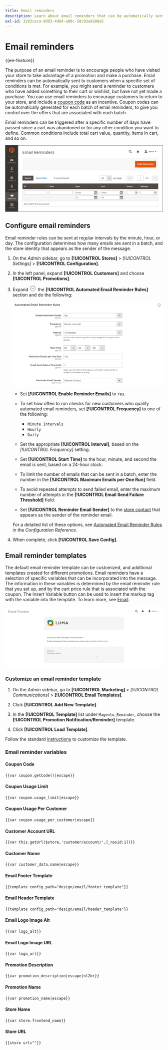 ```yaml
---
title: Email reminders
description: Learn about email reminders that can be automatically sent to customers when a specific set of conditions is met.
exl-id: 3293caca-9dd3-4d64-a80c-58c92a9208e5
---
```

# Email reminders

{{ee-feature}}

The purpose of an email reminder is to encourage people who have visited your store to take advantage of a promotion and make a purchase. Email reminders can be automatically sent to customers when a specific set of conditions is met. For example, you might send a reminder to customers who have added something to their cart or wishlist, but have not yet made a purchase. You can use email reminders to encourage customers to return to your store, and include a [coupon code](price-rules-cart-coupon.md) as an incentive. Coupon codes can be automatically generated for each batch of email reminders, to give you control over the offers that are associated with each batch.

Email reminders can be triggered after a specific number of days have passed since a cart was abandoned or for any other condition you want to define. Common conditions include total cart value, quantity, items in cart, and so on.

![Email reminders](./assets/email-reminders.png)<!-- zoom -->

## Configure email reminders

Email reminder rules can be sent at regular intervals by the minute, hour, or day. The configuration determines how many emails are sent in a batch, and the store identity that appears as the sender of the message.

1. On the _Admin_ sidebar, go to **[!UICONTROL Stores]** > _[!UICONTROL Settings]_ > **[!UICONTROL Configuration]**.

1. In the left panel, expand **[!UICONTROL Customers]** and choose **[!UICONTROL Promotions]**.

1. Expand ![Expansion selector](../assets/icon-display-expand.png) the **[!UICONTROL Automated Email Reminder Rules]** section and do the following:

   ![Customers configuration - automated email reminder rules](../configuration-reference/customers/assets/promotions-automated-email-reminder-rules.png)<!-- zoom -->

   - Set **[!UICONTROL Enable Reminder Emails]** to `Yes`.

   - To set how often to run checks for new customers who qualify automated email reminders, set **[!UICONTROL Frequency]** to one of the following:

      - `Minute Intervals`
      - `Hourly`
      - `Daily`

   - Set the appropriate **[!UICONTROL Interval]**, based on the _[!UICONTROL Frequency]_ setting.

   - Set **[!UICONTROL Start Time]** to the hour, minute, and second the email is sent, based on a 24-hour clock.

   - To limit the number of emails that can be sent in a batch, enter the number in the **[!UICONTROL Maximum Emails per One Run]** field.

   - To avoid repeated attempts to send failed email, enter the maximum number of attempts in the **[!UICONTROL Email Send Failure Threshold]** field.

   - Set **[!UICONTROL Reminder Email Sender]** to the [store contact](../getting-started/store-details.md#store-email-addresses) that appears as the sender of the reminder email.

   For a detailed list of these options, see [Automated Email Reminder Rules](../configuration-reference/customers/promotions.md#automated-email-reminder-rules) in the _Configuration Reference_.

1. When complete, click **[!UICONTROL Save Config]**.

## Email reminder templates

The default email reminder template can be customized, and additional templates created for different promotions. Email reminders have a selection of specific variables that can be incorporated into the message. The information in these variables is determined by the email reminder rule that you set up, and by the cart price rule that is associated with the coupon. The Insert Variable button can be used to insert the markup tag with the variable into the template. To learn more, see [Email](../systems/email-templates.md).

![Email reminder preview](./assets/email-reminder-preview-promotion-template.png)<!-- zoom -->

### Customize an email reminder template

1. On the _Admin_ sidebar, go to **[!UICONTROL Marketing]** > _[!UICONTROL Communications]_ > **[!UICONTROL Email Templates]**.

1. Click **[!UICONTROL Add New Template]**.

1. In the **[!UICONTROL Template]** list under `Magento_Reminder`, choose the **[!UICONTROL Promotion Notification/Reminder]** template.

1. Click **[!UICONTROL Load Template]**.

Follow the standard [instructions](../systems/email-template-custom.md) to customize the template.

### Email reminder variables

#### Coupon Code

   ```
   {{var coupon.getCode()|escape}}
   ```

#### Coupon Usage Limit

   ```
   {{var coupon.usage_limit|escape}}
   ```

#### Coupon Usage Per Customer

   ```
   {{var coupon.usage_per_customer|escape}}
   ```

#### Customer Account URL

   ```
   {{var this.getUrl($store,'customer/account/',[_nosid:1])}}
   ```

#### Customer Name

   ```
   {{var customer_data.name|escape}}
   ```

#### Email Footer Template

   ```
   {{template config_path="design/email/footer_template"}}
   ```

#### Email Header Template

   ```
   {{template config_path="design/email/header_template"}}
   ```

#### Email Logo Image Alt

   ```
   {{var logo_alt}}
   ```

#### Email Logo Image URL

   ```
   {{var logo_url}}
   ```

#### Promotion Description

   ```
   {{var promotion_description|escape|nl2br}}
   ```

#### Promotion Name

   ```
   {{var promotion_name|escape}}
   ```

#### Store Name

   ```
   {{var store.frontend_name}}
   ```

#### Store URL

   ```
   {{store url=""}}
   ```
